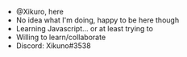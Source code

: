- @Xikuro, here
- No idea what I'm doing, happy to be here though
- Learning Javascript... or at least trying to
- Willing to learn/collaborate
- Discord: Xikuno#3538

<!---
Xikuro/Xikuro is a ✨ special ✨ repository because its `README.md` (this file) appears on your GitHub profile.
You can click the Preview link to take a look at your changes.
--->
